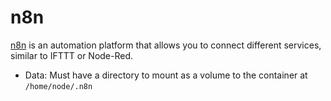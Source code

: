 # n8n

[n8n](https://n8n.io/) is an automation platform that allows you to connect different services, similar to IFTTT or Node-Red.

- Data: Must have a directory to mount as a volume to the container at `/home/node/.n8n`